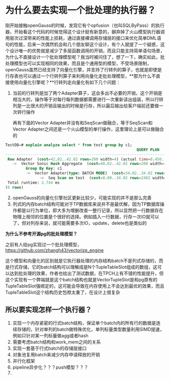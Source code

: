 # 为什么要去实现一个批处理的执行器？

刚开始接触openGauss的时候，发现它有个opfusion（也叫SQLByPass）的执行器，开始看这个代码的时候觉得这个设计挺有新意的，摒弃掉了火山模型执行器调用层次过深带来的性能上损耗，通过直接裸调用存储层的接口来优化简单DML语句的性能，后来一次偶然机会和几个朋友聊这个设计，有个人就提了一个疑惑，这个设计唯一的优势就是减少了多层函数调用的开销，而且只能支持简单语句场景，为什么不直接设计一个批处理模型呢？我当时被问住了，想了一下，确实如此，批处理模型也可以实现相同的效果，而且是个通用型的模型，不受场景限制，openGauss虽然已经支持了向量化引擎，并支持了行转列的算子，也就是即使是行存表也可以通过一个行转列算子来利用向量化走批处理模型，**那为什么不直接使用向量化引擎呢？**行转列走向量化有如下几个问题：

1. 当前的行转列是加了两个Adapter算子，这会多出不必要的开销，这个开销是相当大的，操作等于对每行每列数据都需要进行一次重新读出组装，所以行转列是一比很大的开销且输出的时候是行存，所以最后输出给客户端前还要做一次转行操作

   再有下面的Vector Adapter并没有和SeqScan做融合，等于SeqScan和Vector Adapter之间还是一个火山模型的单行操作，这里理论上是可以做融合的

```sql
TestDB=# explain analyze select * from test group by c1;
                                                          QUERY PLAN                                                           
-------------------------------------------------------------------------------------------------------------------------------
 Row Adapter  (cost=42.02..42.02 rows=200 width=4) (actual time=0.450..0.450 rows=0 loops=1)
   ->  Vector Sonic Hash Aggregate  (cost=40.02..42.02 rows=200 width=4) (actual time=0.447..0.447 rows=0 loops=1)
         Group By Key: c1
         ->  Vector Adapter(type: BATCH MODE)  (cost=34.02..34.02 rows=2402 width=4) (actual time=0.010..0.010 rows=0 loops=1)
               ->  Seq Scan on test  (cost=0.00..34.02 rows=2402 width=4) (actual time=0.002..0.002 rows=0 loops=1)
 Total runtime: 2.744 ms
(6 rows)
```

2. openGauss的向量化引擎社区更新比较少，可能实现的并不是那么完善
3. 列式的内存batch结构可能对于TP数据库来说并不是最优解，因为TP数据库操作都是以行为单位，即大多为增删改查一整行记录，所以显然把一行数据存在物理上相邻的位置是个很好的选择。例如插入一行数据，行存一次IO就可以了，但对列存来说，就可能需要多次IO，update，delete也是类似的

**为什么不参考开源pg的批处理模型？**

  之前有人给pg实现过一个批处理模型，https://github.com/zhangh43/vectorize_engine 

  这个模型和向量化的区别就是它执行器处理的内存结构batch不是列式存储的，而是行式存储，它的batch结构可以理解成是N个TupleTableSlot组成的数组，这可以达到批处理的效果，作者也给出了测试数据，在TPCH上有不错的性能提升，但这个实现有一个弊端就是这个batch结构也就是VectorTupleSlot是和pg原有的TupleTableSlot强绑定的，这可能会导致在内存使用上不会达到最优的效果，而且TupleTableSlot这个结构历史包袱太重了，在设计上很复杂

## 所以要实现怎样一个执行器？

1. 实现一个内存紧密的行式batch结构，保证单个batch内的所有行的数据是连续存储的，针对单列的batch做特殊优化，单列标量类型数量利用SIMD提速，例如只针对某一列标量做agg或者hash
2. 需要考虑batch结构和work_mem之间的关系
3. 实现一套基于行式batch的存储层接口
4. 对象池复用batch来减少内存申请释放的开销
5. 并行化框架
6. pipeline异步化？？？push模型？？？
7. 

